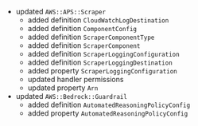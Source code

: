 - updated `AWS::APS::Scraper`
  - added definition `CloudWatchLogDestination`
  - added definition `ComponentConfig`
  - added definition `ScraperComponentType`
  - added definition `ScraperComponent`
  - added definition `ScraperLoggingConfiguration`
  - added definition `ScraperLoggingDestination`
  - added property `ScraperLoggingConfiguration`
  - updated handler permissions
  - updated property `Arn`
- updated `AWS::Bedrock::Guardrail`
  - added definition `AutomatedReasoningPolicyConfig`
  - added property `AutomatedReasoningPolicyConfig`
